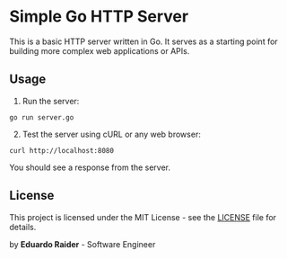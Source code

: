 # Simple Go HTTP Server

This is a basic HTTP server written in Go. It serves as a starting point for building more complex web applications or APIs.

## Usage


1. Run the server:

```
go run server.go
```

2. Test the server using cURL or any web browser:

```
curl http://localhost:8080
```

You should see a response from the server.

## License

This project is licensed under the MIT License - see the [LICENSE](LICENSE) file for details.

by **Eduardo Raider** - Software Engineer
